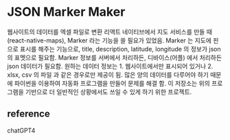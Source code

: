 # JSON Marker Maker
웹사이트의 데이터를 엑셀 파일로 변환
리액트 네이티브에서 지도 서비스를 만들 때(react-native-maps), Marker 라는 기능을 쓸 필요가 있었음.
Marker 는 지도에 핀으로 표시를 해주는 기능으로, title, description, latitude, longitude 의 정보가 json 의 표멧으로 필요함.
Marker 정보를 서버에서 처리하든, 디바이스(어플) 에서 처리하든 json 데이터가 필요함.
원하는 데이터 정보는 1. 웹사이트에서만 표시되어 있거나 2. xlsx, csv 의 파일 과 같은 경우로만 제공이 됨.
많은 양의 데이터를 다루어야 하기 때문에 파이썬을 이용하여 자동화 프로그램을 만들어 문제를 해결 함.
이 저장소는 위의 프로그램을 기반으로 더 일반적인 상황에서도 쓰일 수 있게 하기 위한 프로젝트.

## reference
chatGPT4
